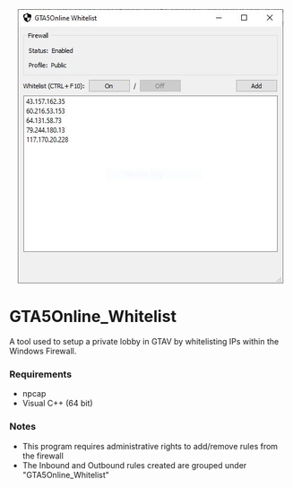 <div align="center">
  <img src="images/image1.jpg">
</div>

# GTA5Online_Whitelist
A tool used to setup a private lobby in GTAV by whitelisting IPs within the Windows Firewall.

### Requirements
- npcap
- Visual C++ (64 bit)

### Notes
- This program requires administrative rights to add/remove rules from the firewall
- The Inbound and Outbound rules created are grouped under "GTA5Online_Whitelist"
